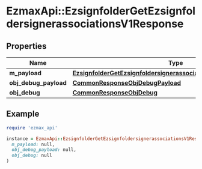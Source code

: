 # EzmaxApi::EzsignfolderGetEzsignfoldersignerassociationsV1Response

## Properties

| Name | Type | Description | Notes |
| ---- | ---- | ----------- | ----- |
| **m_payload** | [**EzsignfolderGetEzsignfoldersignerassociationsV1ResponseMPayload**](EzsignfolderGetEzsignfoldersignerassociationsV1ResponseMPayload.md) |  |  |
| **obj_debug_payload** | [**CommonResponseObjDebugPayload**](CommonResponseObjDebugPayload.md) |  | [optional] |
| **obj_debug** | [**CommonResponseObjDebug**](CommonResponseObjDebug.md) |  | [optional] |

## Example

```ruby
require 'ezmax_api'

instance = EzmaxApi::EzsignfolderGetEzsignfoldersignerassociationsV1Response.new(
  m_payload: null,
  obj_debug_payload: null,
  obj_debug: null
)
```


